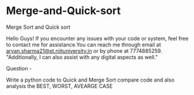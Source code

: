 # Merge-and-Quick-sort
Merge Sort  and Quick sort

Hello Guys! If you encounter any issues with your code or system, feel free to contact me for assistance.You can reach me through email at aryan.sharma21@st.niituniversity.in or by phone at 7774885259. "Additionally, I can also assist with any digital aspects as well."

Question -

Write a python code to Quick and Merge Sort compare code and also analysis the BEST, WORST, AVEARGE CASE
